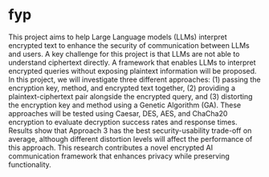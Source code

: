 # fyp

This project aims to help Large Language models (LLMs) interpret encrypted text to enhance
the security of communication between LLMs and users. A key challenge for this project is
that LLMs are not able to understand ciphertext directly. A framework that enables LLMs to
interpret encrypted queries without exposing plaintext information will be proposed. In this
project, we will investigate three different approaches: (1) passing the encryption key, method,
and encrypted text together, (2) providing a plaintext-ciphertext pair alongside the encrypted
query, and (3) distorting the encryption key and method using a Genetic Algorithm (GA).
These approaches will be tested using Caesar, DES, AES, and ChaCha20 encryption to
evaluate decryption success rates and response times. Results show that Approach 3 has the
best security-usability trade-off on average, although different distortion levels will affect the
performance of this approach. This research contributes a novel encrypted AI communication
framework that enhances privacy while preserving functionality.
